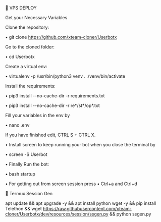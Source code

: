 💠 VPS DEPLOY

Get your Necessary Variables

Clone the repository:

• git clone https://github.com/xteam-cloner/Userbotx

Go to the cloned folder:

• cd Userbotx

Create a virtual env:

• virtualenv -p /usr/bin/python3 venv 
. ./venv/bin/activate

Install the requirements:

• pip3 install --no-cache-dir  -r requirements.txt

• pip3 install --no-cache-dir -r re*/st*/op*.txt

Fill your variables in the env by

• nano .env

If you have finished edit, CTRL S + CTRL X.

• Install screen to keep running your bot when you close the terminal by

• screen -S Userbot

• Finally Run the bot:

• bash startup

• For getting out from screen session press
• Ctrl+a and Ctrl+d

💠 Termux Session Gen

apt update && apt upgrade -y && apt install python wget -y && pip install Telethon && wget https://raw.githubusercontent.com/xteam-cloner/Userbotx/dev/resources/session/ssgen.py && python ssgen.py
